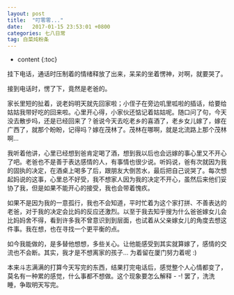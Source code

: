 ```yaml
---
layout: post
title:  "叮零零..."
date:   2017-01-15 23:53:01 +0800
categories: 七八日常
tag: 白菜炖粉条
---
```


* content
{:toc}


挂下电话，通话时压制着的情绪释放了出来，呆呆的坐着愣神，对啊，就要哭了。

接到电话时，愣了下，竟然是老爸的。

家长里短的扯着，说老妈明天就先回家啦；小侄子在旁边叽里呱啦的插话，给要给姑姑我带好吃的回来啦。心里开心得，小家伙还惦记着姑姑呢。随口问了句，今天没去散步吗，还是已经回来了？爸说今天去吃老乡的喜酒了，老乡女儿嫁了，嫁在广西了，就那个盼盼，记得吗？嫁在茂林了。茂林在哪啊，就是北流路上那个茂林啊... 

 我听着他讲，心里已经想到爸肯定喝了酒，想到我以后也会远嫁的事心里又不开心了吧。老爸也不是善于表达感情的人，有事情也很少说。听妈说，爸有次就因为我的固执的决定，在酒桌上喝多了后，跟朋友大倒苦水，最后把自己说哭了。每次想起妈说的这事，心里总不好受，我不想家人因为我的决定不开心，虽然后来他们妥协了我，但是如果不能开心的接受，我也会带着愧疚。

如果不是因为我的一意孤行，我也不会知道，平时忙着为这个家打拼、不善表达的老爸，对于我的决定会比妈的反应还激烈。以至于我去知乎搜为什么爸爸嫁女儿会比妈妈舍不得，看到许多我不曾意识到到层面，也试着从父亲嫁女儿的角度去想这件事。我在想，也在寻找一个更平衡的点。

如今我能做的，是多替他想想，多些关心。让他能感受到其实就算嫁了，感情的交流也不会断。其实，我才是不想离家的孩子... 为着留在厦门努力着呢 :)

本来斗志满满的打算今天写完的东西，结果打完电话后，感觉整个人心情都变了，莫名有一种累的感觉，什么事都不想做。这个现象要怎么解释 - -! 罢了，洗洗睡，争取明天写完。


